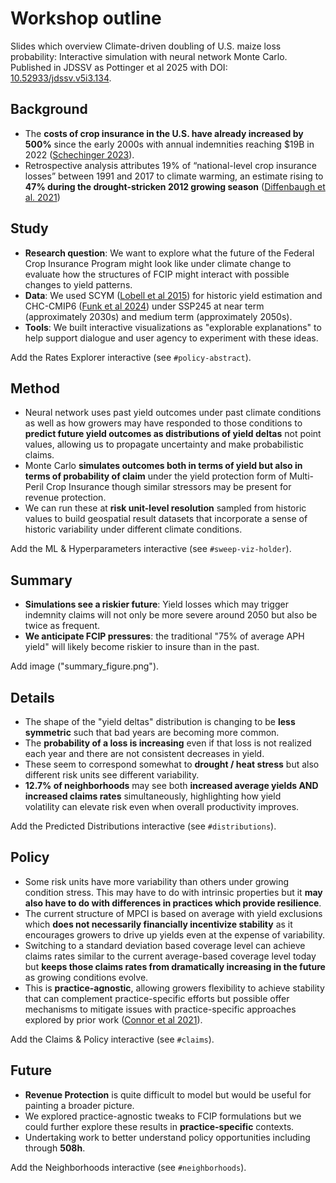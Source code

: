# Workshop outline
Slides which overview Climate-driven doubling of U.S. maize loss probability: Interactive simulation with neural network Monte Carlo. Published in JDSSV as Pottinger et al 2025 with DOI: [10.52933/jdssv.v5i3.134](https://doi.org/10.52933/jdssv.v5i3.134).

## Background
 - The **costs of crop insurance in the U.S. have already increased by 500%** since the early 2000s with annual indemnities reaching $19B in 2022 ([Schechinger 2023](https://www.ewg.org/research/crop-insurance-costs-soar-over-time-reaching-record-high-2022)).
 - Retrospective analysis attributes 19% of “national-level crop insurance losses” between 1991 and 2017 to climate warming, an estimate rising to **47% during the drought-stricken 2012 growing season** ([Diffenbaugh et al. 2021](https://iopscience.iop.org/article/10.1088/1748-9326/ac1223))

## Study
 - **Research question**: We want to explore what the future of the Federal Crop Insurance Program might look like under climate change to evaluate how the structures of FCIP might interact with possible changes to yield patterns.
 - **Data**: We used SCYM ([Lobell et al 2015](https://www.sciencedirect.com/science/article/abs/pii/S0034425715001637)) for historic yield estimation and CHC-CMIP6 ([Funk et al 2024](https://www.nature.com/articles/s41597-024-03074-w)) under SSP245 at near term (approximately 2030s) and medium term (approximately 2050s).
 - **Tools**: We built interactive visualizations as "explorable explanations" to help support dialogue and user agency to experiment with these ideas.

Add the Rates Explorer interactive (see `#policy-abstract`).

## Method
 - Neural network uses past yield outcomes under past climate conditions as well as how growers may have responded to those conditions to **predict future yield outcomes as distributions of yield deltas** not point values, allowing us to propagate uncertainty and make probabilistic claims.
 - Monte Carlo **simulates outcomes both in terms of yield but also in terms of probability of claim** under the yield protection form of Multi-Peril Crop Insurance though similar stressors may be present for revenue protection.
 - We can run these at **risk unit-level resolution** sampled from historic values to build geospatial result datasets that incorporate a sense of historic variability under different climate conditions.

Add the ML & Hyperparameters interactive (see `#sweep-viz-holder`).

## Summary
 - **Simulations see a riskier future**: Yield losses which may trigger indemnity claims will not only be more severe around 2050 but also be twice as frequent. 
 - **We anticipate FCIP pressures**: the traditional "75% of average APH yield" will likely become riskier to insure than in the past.

Add image ("summary_figure.png").

## Details
 - The shape of the "yield deltas" distribution is changing to be **less symmetric** such that bad years are becoming more common.
 - The **probability of a loss is increasing** even if that loss is not realized each year and there are not consistent decreases in yield.
 - These seem to correspond somewhat to **drought / heat stress** but also different risk units see different variability.
 - **12.7% of neighborhoods** may see both **increased average yields AND increased claims rates** simultaneously, highlighting how yield volatility can elevate risk even when overall productivity improves.

Add the Predicted Distributions interactive (see `#distributions`).

## Policy
 - Some risk units have more variability than others under growing condition stress. This may have to do with intrinsic properties but it **may also have to do with differences in practices which provide resilience**.
 - The current structure of MPCI is based on average with yield exclusions which **does not necessarily financially incentivize stability** as it encourages growers to drive up yields even at the expense of variability.
 - Switching to a standard deviation based coverage level can achieve claims rates similar to the current average-based coverage level today but **keeps those claims rates from dramatically increasing in the future** as growing conditions evolve.
 - This is **practice-agnostic**, allowing growers flexibility to achieve stability that can complement practice-specific efforts but possible offer mechanisms to mitigate issues with practice-specific approaches explored by prior work ([Connor et al 2021](https://onlinelibrary.wiley.com/doi/10.1002/aepp.13206)).

Add the Claims & Policy interactive (see `#claims`).

## Future
 - **Revenue Protection** is quite difficult to model but would be useful for painting a broader picture.
 - We explored practice-agnostic tweaks to FCIP formulations but we could further explore these results in **practice-specific** contexts.
 - Undertaking work to better understand policy opportunities including through **508h**.

Add the Neighborhoods interactive (see `#neighborhoods`).
